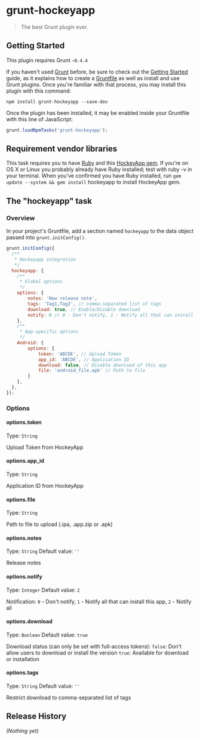 # grunt-hockeyapp

> The best Grunt plugin ever.

## Getting Started
This plugin requires Grunt `~0.4.4`

If you haven't used [Grunt](http://gruntjs.com/) before, be sure to check out the [Getting Started](http://gruntjs.com/getting-started) guide, as it explains how to create a [Gruntfile](http://gruntjs.com/sample-gruntfile) as well as install and use Grunt plugins. Once you're familiar with that process, you may install this plugin with this command:

```shell
npm install grunt-hockeyapp --save-dev
```

Once the plugin has been installed, it may be enabled inside your Gruntfile with this line of JavaScript:

```js
grunt.loadNpmTasks('grunt-hockeyapp');
```
## Requirement vendor libraries
This task requires you to have [Ruby](http://www.ruby-lang.org/en/downloads/) and this [HockeyApp gem](https://github.com/tapptic/hockeyapp/). If you're on OS X or Linux you probably already have Ruby installed; test with ruby -v in your terminal. When you've confirmed you have Ruby installed, run `gem update --system && gem install` hockeyapp to install HockeyApp gem.

## The "hockeyapp" task

### Overview
In your project's Gruntfile, add a section named `hockeyapp` to the data object passed into `grunt.initConfig()`.

```js
grunt.initConfig({
  /**
   * Hockeyapp integration
   */
  hockeyapp: {
    /**
     * Global options
     */
    options: {
        notes: 'New release note',
        tags: 'Tag1,Tag2', // comma-separated list of tags
        download: true, // Enable/Disable download
        notify: 0 // 0 - Don't notify, 1 - Notify all that can install this app, 2 - Notify all
    },
    /**
     * App-specific options
     */
    Android: {
        options: {
            token: 'ABCDE', // Upload Token
            app_id: 'ABCDE', // Application ID
            download: false, // Disable download of this app
            file: 'android_file.apk' // Path to file
        }
    },
  },
});
```          
            
### Options

#### options.token
Type: `String`

Upload Token from HockeyApp

#### options.app_id
Type: `String`

Application ID from HockeyApp

#### options.file
Type: `String`

Path to file to upload (.ipa, .app.zip or .apk)

#### options.notes
Type: `String`
Default value: `''`

Release notes

#### options.notify
Type: `Integer`
Default value: `2`

Notification:
  `0` - Don't notify, 
  `1` - Notify all that can install this app, 
  `2` - Notify all

#### options.download
Type: `Boolean`
Default value: `true`

Download status (can only be set with full-access tokens):
  `false`: Don't allow users to download or install the version
  `true`: Available for download or installation
  
#### options.tags
Type: `String`
Default value: `''`

Restrict download to comma-separated list of tags

## Release History
_(Nothing yet)_
